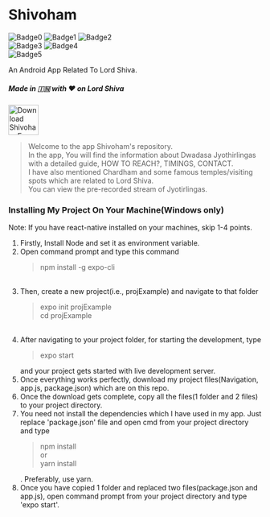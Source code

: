 # Shivoham
![Badge0](https://img.shields.io/badge/Version-1.5-tree.svg)
![Badge1](https://img.shields.io/badge/Platform-Android-tree.svg)
![Badge2](https://img.shields.io/badge/Rating-4.8-tree.svg)<br>
![Badge3](https://img.shields.io/badge/Framework-React_Native-tree.svg)
![Badge4](https://img.shields.io/badge/Downloads-100+-tree.svg)<br>
![Badge5](https://img.shields.io/badge/Editor-Visual_Studio_Code-tree.svg)

An Android App Related To Lord Shiva.
<h5>Made in 🇮🇳 with ❤️ on Lord Shiva</h5>

[<img src="https://play.google.com/intl/en_us/badges/images/generic/en-play-badge-border.png" height="60" alt="Download Shivoham From Here" />](https://play.google.com/store/apps/details?id=com.msk.ABLS "Get it on Google Play Store")

<blockquote>
Welcome to the app Shivoham's repository.<br>
In the app, You will find the information about Dwadasa Jyothirlingas with a detailed guide, HOW TO REACH?, TIMINGS, CONTACT.<br>
I have also mentioned Chardham and some famous temples/visiting spots which are related to Lord Shiva.<br>
You can view the pre-recorded stream of Jyotirlingas.<br>
</blockquote>

<h3>Installing My Project On Your Machine(Windows only)</h3>

Note: If you have react-native installed on your machines, skip 1-4 points.<br>
1. Firstly, Install Node and set it as environment variable.<br>
2. Open command prompt and type this command <blockquote>npm install -g expo-cli</blockquote><br>
3. Then, create a new project(i.e., projExample) and navigate to that folder <blockquote>expo init projExample<br>cd projExample</blockquote><br>
4. After navigating to your project folder, for starting the development, type <blockquote>expo start</blockquote> and your project gets started with live development server.<br>
5. Once everything works perfectly, download my project files(Navigation, app.js, package.json) which are on this repo.<br>
6. Once the download gets complete, copy all the files(1 folder and 2 files) to your project directory.<br>
7. You need not install the dependencies which I have used in my app. Just replace 'package.json' file and open cmd from your project directory and type <blockquote>npm install <br>or<br> yarn install</blockquote>. Preferably, use yarn.
8. Once you have copied 1 folder and replaced two files(package.json and app.js), open command prompt from your project directory and type 'expo start'.

